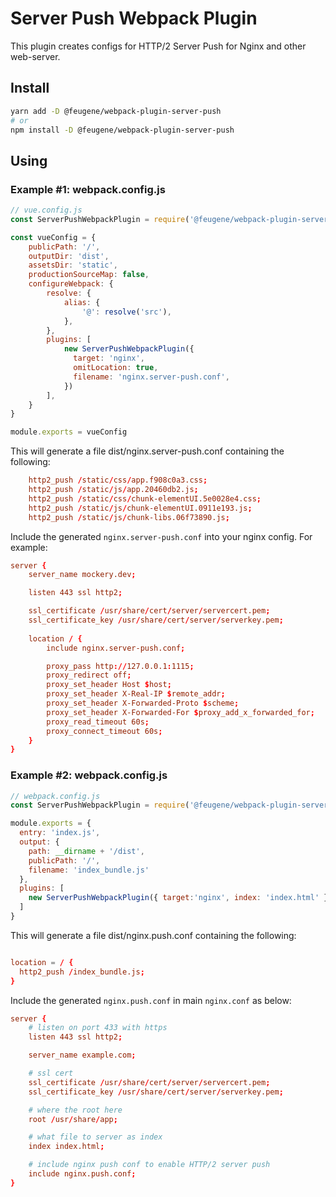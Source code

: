 # Server Push Webpack Plugin

This plugin creates configs for HTTP/2 Server Push for Nginx and other web-server.

## Install

```sh
yarn add -D @feugene/webpack-plugin-server-push
# or 
npm install -D @feugene/webpack-plugin-server-push
```


## Using

### Example #1: webpack.config.js

```js
// vue.config.js
const ServerPushWebpackPlugin = require('@feugene/webpack-plugin-server-push')

const vueConfig = {
    publicPath: '/',
    outputDir: 'dist',
    assetsDir: 'static',
    productionSourceMap: false,
    configureWebpack: {
        resolve: {
            alias: {
                '@': resolve('src'),
            },
        },
        plugins: [
            new ServerPushWebpackPlugin({
              target: 'nginx',
              omitLocation: true,
              filename: 'nginx.server-push.conf',
            })
        ],
    }
}

module.exports = vueConfig
```

This will generate a file dist/nginx.server-push.conf containing the following:
```conf
    http2_push /static/css/app.f908c0a3.css;
    http2_push /static/js/app.20460db2.js;
    http2_push /static/css/chunk-elementUI.5e0028e4.css;
    http2_push /static/js/chunk-elementUI.0911e193.js;
    http2_push /static/js/chunk-libs.06f73890.js;
```

Include the generated `nginx.server-push.conf` into your nginx config. For example:
```conf
server {
    server_name mockery.dev;

	listen 443 ssl http2;

	ssl_certificate /usr/share/cert/server/servercert.pem;
    ssl_certificate_key /usr/share/cert/server/serverkey.pem;
		
    location / {
		include nginx.server-push.conf;

        proxy_pass http://127.0.0.1:1115;
        proxy_redirect off;
        proxy_set_header Host $host;
        proxy_set_header X-Real-IP $remote_addr;
        proxy_set_header X-Forwarded-Proto $scheme;
        proxy_set_header X-Forwarded-For $proxy_add_x_forwarded_for;
        proxy_read_timeout 60s;
        proxy_connect_timeout 60s;
    }
}

```

### Example #2: webpack.config.js

```js
// webpack.config.js
const ServerPushWebpackPlugin = require('@feugene/webpack-plugin-server-push')

module.exports = {
  entry: 'index.js',
  output: {
    path: __dirname + '/dist',
    publicPath: '/',
    filename: 'index_bundle.js'
  },
  plugins: [
    new ServerPushWebpackPlugin({ target:'nginx', index: 'index.html' })
  ]
}
```

This will generate a file dist/nginx.push.conf containing the following:
```conf

location = / {
  http2_push /index_bundle.js;
}
```

Include the generated `nginx.push.conf` in main `nginx.conf` as below:
```conf
server {
    # listen on port 433 with https
    listen 443 ssl http2;

    server_name example.com;

    # ssl cert
    ssl_certificate /usr/share/cert/server/servercert.pem;
    ssl_certificate_key /usr/share/cert/server/serverkey.pem;

    # where the root here
    root /usr/share/app;

    # what file to server as index
    index index.html;

    # include nginx push conf to enable HTTP/2 server push
    include nginx.push.conf;
}
```
